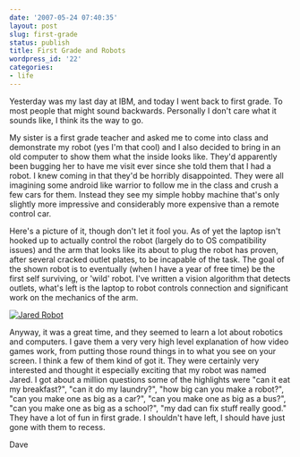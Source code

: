 ```yaml
---
date: '2007-05-24 07:40:35'
layout: post
slug: first-grade
status: publish
title: First Grade and Robots
wordpress_id: '22'
categories:
- life
---
```


Yesterday was my last day at IBM, and today I went back to first grade.  To most people that might sound backwards.  Personally I don't care what it sounds like, I think its the way to go.

My sister is a first grade teacher and asked me to come into class and demonstrate my robot (yes I'm that cool) and I also decided to bring in an old computer to show them what the inside looks like.  They'd apparently been bugging her to have me visit ever since she told them that I had a robot.  I knew coming in that they'd be horribly disappointed.  They were all imagining some android like warrior to follow me in the class and crush a few cars for them.  Instead they see my simple hobby machine that's only slightly more impressive and considerably more expensive than a remote control car.

Here's a picture of it, though don't let it fool you.  As of yet the laptop isn't hooked up to actually control the robot (largely do to OS compatibility issues) and the arm that looks like its about to plug the robot has proven, after several cracked outlet plates, to be incapable of the task.  The goal of the shown robot is to eventually (when I have a year of free time) be the first self surviving, or 'wild' robot.  I've written a vision algorithm that detects outlets, what's left is the laptop to robot controls connection and significant work on the mechanics of the arm.

[![Jared Robot](http://thingsilearned.files.wordpress.com/2007/05/jared_robot.jpg)](http://thingsilearned.files.wordpress.com/2007/05/jared_robot.jpg)

Anyway, it was a great time,  and they seemed to learn a lot about robotics and computers.  I gave them a very very high level explanation of how video games work, from putting those round things in to what you see on your screen.  I think a few of them kind of got it.  They were certainly very interested and thought it especially exciting that my robot was named Jared.  I got about a million questions some of the highlights were "can it eat my breakfast?", "can it do my laundry?", "how big can you make a robot?", "can you make one as big as a car?", "can you make one as big as a bus?", "can you make one as big as a school?", "my dad can fix stuff really good."  They have a lot of fun in first grade.  I shouldn't have left, I should have just gone with them to recess.


Dave
